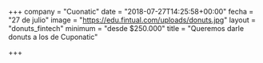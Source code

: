 +++
company = "Cuonatic"
date = "2018-07-27T14:25:58+00:00"
fecha = "27 de julio"
image = "https://edu.fintual.com/uploads/donuts.jpg"
layout = "donuts_fintech"
minimum = "desde $250.000"
title = "Queremos darle donuts a los de Cuponatic"

+++
